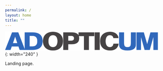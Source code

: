 ```yaml
---
permalink: /
layout: home
title: ""
---
```


![Adopticum logo](/assets/images/adopticum-logo-text-only.svg){: width="240" }

Landing page.

